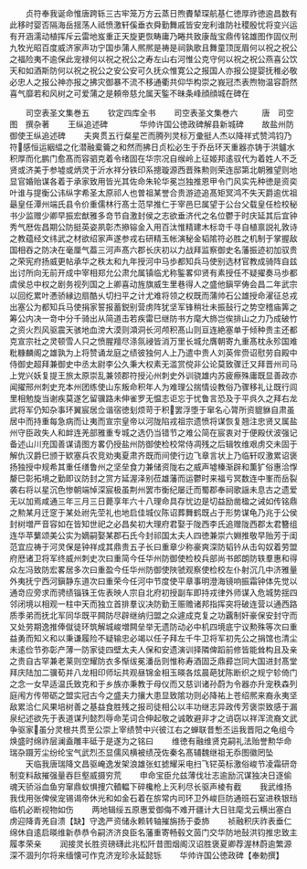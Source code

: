 <!-- { "loadSidebar": true } -->
　　贞符奉我诞命惟唐跨轹三古牢笼万方云蒸日煦賮辇琛航基仁徳厚祚徳逾昌数有此移时婴否隔海岳揺荡人祗愤激轩傒垂衣舜勤舞戚皆安宠利谁防社稷殷忧将变兴运有开涵濡动植挥斥云雷地岌重正天旋更恢畴庸乃睠共致康哉宝鼎传铭雄图作固仪刑九牧光昭百度威济家声功宁国歩蒲人熈熈是祷是祠孰歌且舞童顶厐眉何以祝之祝公之福险夷不逾保此宠禄何以祝之祝公之寿左山右河惟公克守何以祝之祝公燕喜公饮天和如酒斯防何以祝之祝公之安公安可久抚众惟寛公之报国人亦报公提婴抚稚必敬必忠人之报公神亦报之拂灾御暴不流不移通衢共仰华构崇之峩冠杰表煦物温容蔚然喜气靡若和风树之可爱蒲之是頼帝慈允属天鍳不昧条峰顔顔城在碑在










　　司空表圣文集巻五
　　钦定四库全书
　　司空表圣文集巻六　　　唐　司空图　撰杂著
　　王纵追述碑　　　　华帅许国公徳政碑解县新城碑
　　故盐州防御使王纵追述碑
　　夫爽贯五行粲星芒而腾列灵标万彚挺人杰以降祥式赞鸿钧乃符感恒运絪緼之化潜融槖籥之和然而拂日贞松必生于乔岳环天重器亦铸于洪鑪水积厚而化鹏门愈髙而容驷克着令绪固在华宗况自缑岭上征姬邦逺驭代为着姓人不乏贤或济美于参墟或炳灵于沂水祥分铁印系摠璇源西晋殊勲则荣连邸第北朝雅望则地显官婚贻谋各着于承家致用皆光其佐命朱轮华冕岂独推恩甲令门风实先种徳是资奕叶谁与提衡公讳纵字希圣太原祁人也曽祖某誉合贵游迹追髙矩冥鸿不失天爵逾优祖朂皇任潭州端氏县令价重儒林行髙士范早推仁于宰邑巳属望于公台父载皇任检校秘书少监赠少卿早振宏猷雅多竒节自激封侯之志欲垂济代之名位鬱于时庆延其后宜钟秀气厯佐昌期公防挺英姿夙彰杰撡镕金入用百汰惟精建木标竒千寻自植禀説礼敦诗之教蕴经文纬武之材欲绍家声遂参戎右研精玉帐演秘金韬隂符必胜之机制于掌握敌国相吞之防决在毫厘气葢三河声髙六郡长庆初以力战拜监察御史名藩振迹初加驭贵之荣宪府扬威更帖承华之秩太和九年授河中马歩都知兵马使别选材官教成骑阵自兹出讨所向无前开成中宰相郑允公肃允属镇临尤称鍳畧仰贤有素授任不疑擢奏马歩都虞侯总中权之剧务视列国之上卿喜动旌旗威生里巷得人之盛他鎭罕俦会昌二年武宗以回纥累叶慿骄縁边扇酷乆切扫平之计尤难将领之权既而蒲帅石公雄授命濯征总戎出塞公为都知兵马使捐家誓报蓄鋭别营虏阵犹坚军锋稍壮未振鼔行之势空稽庙筭之筹公内决一竒中分千骑出从简道击若疾雷巳继防书方麾大斾岂俟排山之力乃成破竹之资火烈风驱震天骇地血滂大漠则澒洞长河颅积髙山则亘连絶塞单于倾种贵主还都克宣宗社之灵顿雪人只之愤腥羶尽涤氛祲皆消万里长城允膺朝寄九重髙枕永殄国难粃糠麟阁之雄孰为上将赞诵龙庭之绩彼独何人上乃遣中贵人刘英侔赍诏慰劳自殿中侍御史超拜兼御史中丞太尉李公久秉大权素无滥赏傥非公论莫致骤迁又拜晋州司马上党兴妖复提王旅太原崇乱兼领郡符授沁州刺史外训骁雄内苏疲瘵殊庸既显善政亦闻擢邢州刺史充本州团练使山东叛命积年人为难理公揣情设教俗乃骤移礼让既行闾里相勉旋当谢疾莫遂乞留骥路未伸雀罗无愠志讵忘于忧鲁言恐及于平呉久之拜右龙武将军仍知杂事环翼宸居佥谐宿徳刬烦苛于积罢浮堕于窜名心膂所资貔貅自肃虽居中而持重每急病而让夷而宣宗皇帝以河陇陷戎祖宗遗愤将谋恢复翘注忠贤又属盐州守臣政失人和衅连羌部雅重专城之选仍当错节之难公简在宸衷对于便殿伏波强记备述山川充国善谋请图方畧仍授盐州防御使检校常侍凋残之后辑牧维艰虏交未固于解仇汉爵巳颁于欵塞兵农竞劝夷夏肃齐既而间使行边飞章言状上乃临轩叹激累诏褒扬独授中规希其重任缮鲁州之坚垒食力兼储资陇右之威声墟榛渐辟和薫犷俗惠洽惸嫠巳彰拓境之勤即议防封之赏方延渥泽别莅雄藩而运鬱时来福亏冥数连中峯而岳裂袭右将以星沉色惨朝端悼深宸极虽荆州罢市衡纪屡迁而蜀郡奉祠歌謡未息古之遗爱无以加焉咸通三年三月三日薨享年六十八理命具存忧边是切益励凿楹之诫如传铭鼎之勲某月迁窆于某处祔先茔礼也地启佳城仪陈诏葬舞鹤既占于形势谋龟乃兆于公侯封树増严音容如在皆知世祀之必昌矣初大理府君娶于陇西李氏追赠陇西郡太君簪组连华苹蘩颂美公实为嫡嗣娶某郡石氏今封祁国太夫人四徳兼崇六婣推敬早贻芳于闺范宜应祷于河灵保是钟祥成其鼎贵五子长曰重章少称豪爽深防韬钤从击匃奴着劳盟府厯诸卫将军终威州刺史次曰重简今任华州防御使检校兵部尚书郎朗防轶羣惠和得众左冯致防宏畧居多次曰重盈今任华州防御使陜虢观察使检校左仆射沉几中济雅量外夷抚宁西河鎭静东道次曰重荣今任河中节度使平章事明澄海镜响振霜钟体先觉以通竒应旁求而骋绩锱铢王佐表映人宗自北府初授副车即持戎律外师谋入危城势揺四邻闭境以相观一柱中天而独立首排羣议决防勤王赈赡诸邦指挥突将破连营以通西路质季弟而抚北军同华既平闗防尽辟继纳归盟之众遽成克复之功覊制奸豪保安封守而又处劳期逸推俸僦徒环筑解城峻増闗垒举无遗防动必中机四境底宁议勲殊等次曰重益勇而知义和以秉谦履险不疑输忠必竭以任子拜左千牛卫将军初先公之捐馆也清尘未逺俭节弥彰产薄一防家徒四壁太夫人保和安遗演训择隣俾蹈前修皆能耸构且及亲之贵自古罕兼老莱则空耀防衣多惭绂冕潘岳则惟称寿酒固乏鼎彛岂同大国进封髙堂拜庆陆加二骥荀并八龙相印师坛共观昼锦金相玉暎各炫晨葩犹陈断织之规宁轸倚门之念一女早适温氏致克和于乡族亦秉教于母仪而又慈训诸孙蔚为令器亦升宠秩森列庭闱方传带砺之盟实冠古今之盛夫力攘大患显致隂功则必降祐上苍绍熈来裔永夷坚敌累洽仁风果培树善之基益食胜残之报司徒相公以丰功继志异政传芳褒崇致感于漏泉纪述欲先于表道谋刋懿烈辱命芜词合伸起敬之诚敢避非才之诮窃以祥浑流裔文武争驱家虽分灵根共贯至公崇上宰绩赞中兴彼江右之蝉联昔慙丕运我晋阳之龟组今焕盛时绵祚层澜盍雕丰砥于是遂为之铭曰
　　维徳有融维贤克嗣礼法贻誉勲华命瑞杂蹑芳尘纷纶宝气武烈丕显儒风横被绩茂佐秦名髙辅魏继祖无忝图徽罔坠
　　天临我唐瑞降文昌驱崦逸发架浪雄张虹摅耀采电扫飞铓英标激俗峻节凌霜研竒制变料敌摧强量吞巨壑威摄穷荒
　　申命宝臣允兹薄伐壮志逾励沉谋独决日逐偷魂天骄浴血鱼穷窜鼎蚁惧捜穴轒輼下碎欃枪上灭利尽长驱声棱有截
　　我武维扬我伐用张俾侯宠锡谒帝休光和如金石着在旂常内司环卫外峻巨防通班石室进秩银珰临机必断视物如伤
　　两地辑绥五原惠爱御侮不难开疆计大日驻麾戈云横出塞白虏迎降青羌自溃【缺】守逸严资储永赖转轴摧旃扬于委斾
　　祯融积庆祚表垂仁绵休自逺启暎维新恭恭令嗣济济良臣名藩重寄畅毂文茵门交华防地鼔洪钧推忠致主履孝荣亲
　　润接灵长胜资磅礴此兆松阡昔图烟阁汉诏胜褒夏卿荐渥林蔚逾繁源深不涸刋尔将来缅懐可作克济宠珍永延懿铄
　　华帅许国公徳政碑【奉勅撰】
